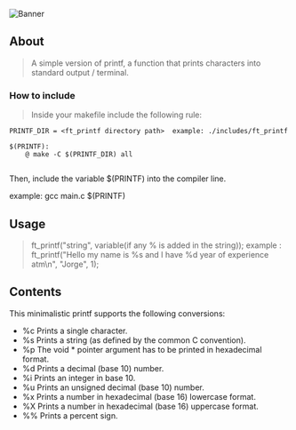 ![Banner](https://github.com/byaliego/42-project-badges/blob/main/covers/cover-ft_printf-bonus.png)

## About

> A simple version of printf, a function that prints characters into standard output / terminal.

### How to include

> Inside your makefile include the following rule:

```
PRINTF_DIR = <ft_printf directory path>  example: ./includes/ft_printf

$(PRINTF):
	@ make -C $(PRINTF_DIR) all
  
```

Then, include the variable $(PRINTF) into the compiler line.

example: gcc main.c $(PRINTF)

## Usage

> ft_printf("string", variable(if any % is added in the string));
example :
> ft_printf("Hello my name is %s and I have %d year of experience atm\n", "Jorge", 1);

## Contents

This minimalistic printf supports the following conversions:

* %c Prints a single character.
* %s Prints a string (as defined by the common C convention).
* %p The void * pointer argument has to be printed in hexadecimal format.
* %d Prints a decimal (base 10) number.
* %i Prints an integer in base 10.
* %u Prints an unsigned decimal (base 10) number.
* %x Prints a number in hexadecimal (base 16) lowercase format.
* %X Prints a number in hexadecimal (base 16) uppercase format.
* %% Prints a percent sign.
